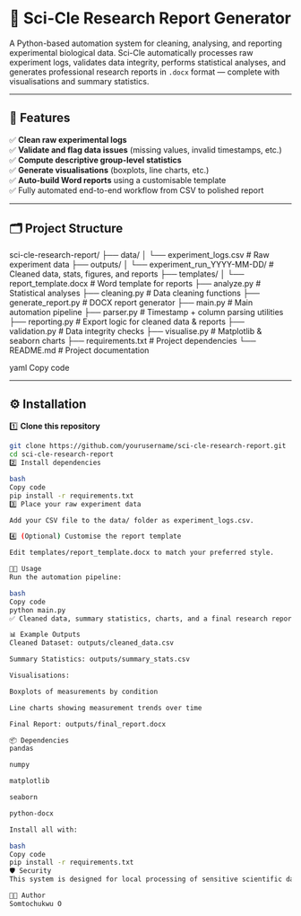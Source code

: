 # 🧪 Sci-Cle Research Report Generator

A Python-based automation system for cleaning, analysing, and reporting experimental biological data. Sci-Cle automatically processes raw experiment logs, validates data integrity, performs statistical analyses, and generates professional research reports in `.docx` format — complete with visualisations and summary statistics.

---

## 🚀 Features

✅ **Clean raw experimental logs**  
✅ **Validate and flag data issues** (missing values, invalid timestamps, etc.)  
✅ **Compute descriptive group-level statistics**  
✅ **Generate visualisations** (boxplots, line charts, etc.)  
✅ **Auto-build Word reports** using a customisable template  
✅ Fully automated end-to-end workflow from CSV to polished report  

---

## 🗂 Project Structure

sci-cle-research-report/
├── data/
│ └── experiment_logs.csv # Raw experiment data
├── outputs/
│ └── experiment_run_YYYY-MM-DD/ # Cleaned data, stats, figures, and reports
├── templates/
│ └── report_template.docx # Word template for reports
├── analyze.py # Statistical analyses
├── cleaning.py # Data cleaning functions
├── generate_report.py # DOCX report generator
├── main.py # Main automation pipeline
├── parser.py # Timestamp + column parsing utilities
├── reporting.py # Export logic for cleaned data & reports
├── validation.py # Data integrity checks
├── visualise.py # Matplotlib & seaborn charts
├── requirements.txt # Project dependencies
└── README.md # Project documentation

yaml
Copy code

---

## ⚙️ Installation

1️⃣ **Clone this repository**
```bash
git clone https://github.com/yourusername/sci-cle-research-report.git
cd sci-cle-research-report
2️⃣ Install dependencies

bash
Copy code
pip install -r requirements.txt
3️⃣ Place your raw experiment data

Add your CSV file to the data/ folder as experiment_logs.csv.

4️⃣ (Optional) Customise the report template

Edit templates/report_template.docx to match your preferred style.

🧑‍🔬 Usage
Run the automation pipeline:

bash
Copy code
python main.py
✅ Cleaned data, summary statistics, charts, and a final research report will be saved in outputs/experiment_run_<timestamp>/.

📊 Example Outputs
Cleaned Dataset: outputs/cleaned_data.csv

Summary Statistics: outputs/summary_stats.csv

Visualisations:

Boxplots of measurements by condition

Line charts showing measurement trends over time

Final Report: outputs/final_report.docx

📦 Dependencies
pandas

numpy

matplotlib

seaborn

python-docx

Install all with:

bash
Copy code
pip install -r requirements.txt
🛡 Security
This system is designed for local processing of sensitive scientific data. It does not transmit data externally, making it suitable for private lab environments.

👨‍💻 Author
Somtochukwu O
